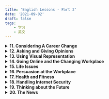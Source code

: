 ```yaml
---
title: 'English Lessons - Part 2'
date: '2021-09-02'
draft: false
tags:
    - 学习
    - 英文
---
```


<details>
<summary><strong>11. Considering A Career Change</strong></summary>
<br />
<details>
<summary>(1) Vocabulary</summary>
<dl>
<dt>chance of advancing</dt><dd>- opportunity to be promoted</dd>
<dt>make the best of impression possible at interview</dt><dd>- to present the best at interview</dd>
<dt>transferrable skills<dt><dd>- skills that can be applied to other areas</dd>
</dl>
</details>
<details>
<summary>(2) Writing</summary>
<dl>
<dt>Look at the picture and write in about 100 words your thoughts about it.</dt>
<dd>

With recent development of artificial intelligence, it is quite likely that robots will, as you can see in the picture, enter workplaces and work together with human workers. Some people are optimistic about the intelligent robotisation of workplace. They argue that  with robots taking over the jobs that are repetitive and physically heavy, human can achieve higher job satisfaction by focusing on work that are more meaningful and worthwhile. I disagree with this overly optimistic outlook. I tend to believe that robotisation will significantly decrease human workers' job satisfaction.

In the first place, it is not necessarily true that human workers will be involved in more meaningful work after the introduction of robots. For instance, the work of taxi drivers in a city of China was partly outsourced to robots with introduction of autonomous cars. Some of the drivers were transferred to the position of dispatcher. Compared to driving, this new work sounds more exciting in the sense that it is not physically tiring and involves larger scale decision-making. However, a field research on those taxi drivers revealed that they were feeling deprived of meaningful work. Instead of being able to respond to passengers' request directly, the newly appointed dispatchers were now only serving passengers indirectly. The feedback that they were no longer able to see the passengers' satisfied smiles meant that they felt a loss of meaningful work after the introduction of robots. 

In the second place, the introduction of robots will make workplaces lack of social connectedness. Sociological research has confirmed that a sense of relatedness at work is positively linked to one's job satisfaction. Cooperating with co-workers, feeling accepted by colleagues, being guided or mentored lead human workers to believe that their work is meaningful and worthwhile. Without a weakened sense of connectedness, human workers will soon find their work is not worthwhile at all.

To conclude, the impact of workplace robotisation could be as negative. More scientific research are needed to explore possible ways to help human workers to improve job satisfaction while working with robots.

</dd>
<dt>If you had a choice what job would you like to do in future? Write in about 80-100 words.</dt>
<dd>

I would like to be a web developer in future if I have a choice.

Web developers can either work independently as freelancers or work with company teams to create websites. The work that a web developer usually does includes front-end development, back-end development, and website maintenance. Front-end development is to design website and produce contents. Back-end development is to write code and make the features of a website function. Website maintenance is to maintain functions, fix bugs, and manage database of a website. To be a web developer, you must be very proficient in mark-up languages,  programming languages, as well as  popular frameworks built upon these languages. As the technical stacks for web development evolves very fast, you need to keep learning so as to stay relevant.

The reason why I like to be a web developer is that it is quite easy to land a job with decent pay. According to statistics, the average salary for a web developer is ranked the highest among other technology-related jobs. And, it takes only 1 month to land a web development job, five months shorter than others. 
</dd>
</dl>
</details>
</details>

<details>
<summary><strong>12. Asking and Giving Opinions</strong></summary>
<br />
<details>
<summary>(1) Vocabulary</summary>
<dl>
<dt>junk food</dt><dd>- food that lacks of nutrients</dd>
<dt>moderate quantity</dt><dd>- not too little and not too much</dd>
<dt>processed food</dt><dd>- food that is not fresh</dd>
<dt>balanced meal</dt><dd></dd>
<dt>substance</dt><dd>- a particular kind of matter with uniform propertities</dd>
<dt>dementia</dt><dd>- a persistent disorder of brain caused by brain disease</dd>
<dt>perpetrator</dt><dd>someone who comiitted a crime</dd>
<dt>reoffend</dt><dd>committed a further offend</dd>
<dt>harsh</dt><dd>- strict, severe</dd>
<dt>empathy</dt><dd>- ability to understand or share feeling with others</dd>
<dt>rehabilitative</dt><dd>- able to restore someone to health</dd>
<dt>deter someone from something</dt><dd>- to make someone stop doing something</dd>
<dt>half the battle</dt><dd>- not complete yet</dd>
<dt>old habits die hard</dt><dd>- difficult to change old habits</dd>
<dt>expressions for expressing opinions:</dt><dd>
- I tend to think that ... <br>
- I believe that ... <br>
- In my opinion <br>
- It is important to think about what ... <br>
- I honestly feel that ... <br>
</dl>
</details>
<details>
<summary>(2) Writing</summary>
<dl>
<dt>Complete the table</dt>
<dd>

| Subject              | Your Opinion                  | Your Partner's Opinion              |
| :------------------- | :--------------------------- | :----------------------------------- |
| Japanese cars        | Good quality, but expensive   | Too small and not powerful          |
| Smoking in hospitals | Alleviate patients' bad mood  | Worsen their health condition       |
| Western food         | Not tasteful but expensive    | Easier to cook                      |
| Sport                | Improve physical skills       | Unleash violent behaviours          |
| Chinese medicine     | Natural and less side effects | not based upon scientific knowledge |

</dd>
</dl>
</details>
</details>

<details>
<summary><strong>13. Using Visual Representation</strong></summary>
<br />
<details>
<summary>(1) Vocabulary</summary>
<dl>
<dt>detriment</dt><dd>- the state of being harmed or damaged</dd>
<dt>reinforce the message</dt><dd>- stengthen the message</dd>
<dt>audible</dt><dd>- able to be heard</dd>
<dt>visual aid</dt><dd></dd>
<dt>pictograph<dt><dd></dd>
<dt>projection screen</dt><dd></dd>
<dt>expressions for giving vague information:</dt>
<dd>
- about <br>
- approximately <br>
- or so <br>
- a large number <br>
- hardly <br>
- difficult to say <br>
- not really sure <br>
- kind of <br>
- sort of <br>
- no clear cut <br>
- I guess <br>
</dd>
<dt>exhale</dt><dd>- breathe out</dd>
<dt>respiration</dt><dd>- the action of breathing</dd>
<dt>cardiac</dt><dd>- relating to heart</dd>
</dl>
</details>
<details>
<summary>(2) Speaking</summary>
<dl>
<dt>Talk about the development of the computer and Internet revolution through the years.</dt>
<dd>


There is a long history of using devices to aid in counting or computing. In 500BC, abacus calculator was developed to do simple counting as well as arithmetic calculations. Although abacus techniques were well developed to do complex calculations, it remained a simple and primitive "counting device". As it relied solely on manual operation, it was unable to do logarithm calculation.

In 1821, the first mechanical calculator was invented by Charles Babbage, a British mathematician who is later known as "Father of Modern Computer". Unlike abacus calculator, the steam-driven calculating machines were capable of solving any mathematic problem even storing information as permanent memory. 

The first electric computer was developed in 1939. Two years later, the first fully automatic and digital computer was created by German engineer Konrad Zuse. The digital computers can be used for routine jobs because they are equipped with the speed of electronic and the ability to be programmed.

The development of electric computer has greatly accelerated the revolution of more information technology. In 1971, Raymond Tomlinson invented email. This invention is revolutionary because email made it possible for different computers to exchange message with each other.

Two years after the first email was sent in 1971, the first computer with graphical user interface, keyboard, and mouse was invented. This introduction of graphical interface greatly simplified the way of people interacting with computer. People without knowledge about programming can operate computer.

In 1973, the first personal computer was introduced. As personal computer was much smaller in size and much cheaper in price, it was soon popularised for mass use.

In 1983, ten years after the introduction of personal computer, global internet was created. As interest in networking grew, web technology such as W3 and web browsers developed rapidly. In 1994, world wide web surfing began.

</dd>
</dl>
</details>

<details>
<summary>(3) Writing</summary>
<dl>
<dt>Write a short story based on the sequence of events in the chart</dt>
<dd>

A week ago, I was on my newly purchased motorcycle, riding along  on the twist road at the shore of Gulang island in Amoy city. Suddenly, a drunk-driving car came toward me at a tremendous speed. Scared by the situation, I flusteredly accelerated the bike instead of applying the handbrake. This made me feel panicky and breathless. To avoid colliding with the car, I hurried to turn the bike left and consequently ran into the sea.

I did not know how to swim and almost drown in water. When I struggled to bob my head above the water, I noticed that something big was swimming toward me. It had a dorsal fin on its back, two pectoral fins on its sides, and a tail. "A shark!" I gave a yell of fear and desperately kicked my legs in water. After a few seconds,  my legs tired and I started sinking. When I could not hold my breath, the water rushed in. I thought I was about to die. At this very moment, something suddenly hit my back. I felt myself being pushed to the surface of the water and toward a boat. 

When I recovered from the panic, a rescuer pointed to a bottlenose dolphin and told me, "It was she who saved your life." The bottlenose dolphin was swimming away from the boat. She wasn't afraid of swimmers around and kept returning to the sea. "Dolphins and human being are friends. We should protect them like what they did for us." I said to the reporter who interviewed me after the accident.

</dd>
</dl>
</details>
</details>

<details>
<summary><strong>14. Going Online and the Changing Workplace</strong></summary>
<br />
<details>
<summary>(1) Vocabulary</summary>
<dl>
<dt>menial job</dt><dd>- low-status work that does not require much skill to do</dd>
<dt>volatile</dt><dd>- likely to change</dd>
<dt>mundane</dt><dd>- dull, lacking interest or excitement</dd>
<dt>agile</dt><dd>- able to move quickly and easily</dd>
<dt>memoirs</dt><dd>- a historical account or biography written from personal knowledge</dd>
<dt>touchy</dt><dd>- oversensitive, easily upset and offended</dd>
<dt>solitude</dt><dd>the state or situation of being alone</dd>
<dt>devoid of</dt><dd>- entirely lacking of</dd>
<dt>clerical work</dt><dd>- routine documentation and administrative tasks</dd>
<dt>office supplies</dt><dd></dd>
<dt>repetitive tasks</dt><dd>- tedious routines</dd>
<dt>gadget</dt><dd>- a small mechanical or electronic device</dd>
<dt>snnipets</dt><dd>- small pieces</dd>
<dt>tackle difficult situation</dt><dd>- handle difficult problems</dd>
<dt>take on new challenges</dt><dd>- assume new responsibilities</dd>
<dt>initiative to step forward</dt><dd></dd>
<dt>desire to keep learning</dt><dd></dd>
<dt>retool skillset</dt><dd>- upgrade, upskill</dd>
<dt>miss out</dt><dd>- not be able to experience</dd>
<dt>syndrome</dt><dd>- a group of symptoms which consistently occur together</dd>
<dt>acquaintance</dt><dd>- a person who knows slightly, but who is not a close friend</dd>
<dt>lose the art of conversation</dt><dd></dd>
<dt>food for thought</dt><dd>something worth thinking seriously about</dd>
<dt>hit the nail on the head</dt><dd>- answer the questions that you want to ask</dd>
<dt>switch back and forth</dt><dd></dd>

</dl>
</details>

<details>
<summary>(2) Speaking</summary>
<dl>
<dt>What do you think about social media? Which sites and apps do you use?</dt>
<dd>

I tend to think that social media has both positive and negative impact on society. 

On positive side, social media has provided more convenient means for people to build and maintain relationships. With social media, we can make friends even with people we never meet in person. Moreover, social media has democratised media by giving everyone an equal voice. You can write anything and anyone has the chance to read it or view it. Social media has also revolutsonarized the way people do business. By interacting with their consumers on  social networks, businesses are able to learn how to target consumers with the right products and services at the right time of need. Lastly, social media has provided people with more and quicker access to educational resources than ever before. People can learn almost anything they like to learn by searching "how-to" on social media like Youtube.

There are, however, some negative effects on society. Social media can produce fake news or other misleading contents like one-sided story, biased opinion, filtered pictures. In addition, social media can be addictive and a source of distraction. Spending too much time on social media may not only reduce our productivity but also weaken our ability to appreciate the art of face-to-face communication. 

</dd>
</dl>
</details>
</details>

<details>
<summary><strong>15. Life Issues</strong></summary>
<br />
<details>
<summary>(1) Vocabulary</summary>
<dl>
<dt>mean</dt><dd>- unwilling to give or share things</dd>
<dt>embody</dt><dd>- give tangible form to</dd>
<dt>at one's disposal</dt><dd>- available for one to use whenever or however one wishes</dd>
<dt>tote</dt><dd>- carry something heavy</dd>
<dt>dispatch</dt><dd>-  send off to a destination or for a purpose</dd>
<dt>the brink of despair</dt><dd>- the edge of despair</dd>
<dt>speculation on</dt><dd>- guess on, gambling on</dd>
<dt>flat out with work</dt><dd>- overworked</dd>
<dt>plea</dt><dd>- begging for help</dd>
<dt>viciously</dt><dd>- in a cruel and violent manner</dd>
<dt>stitch</dt><dd></dd>
</dl>
</details>
<details>
<summary>(2) Speaking</summary>
<dl>
<dt>When life's problems seem overwhelming, look around and see what other people are dealing with. You might just consider yourself fortunate.</dt>
<dd>

I agree with this statement. Life is not easy and it is not easy for everybody. So, when we are frustrated by life issues, we do not have to feel like it is the end of the day. For one reason, we might not be the one who live the most miserable in this world. Take my friend for example. He he failed to pass his qualification examination and thus felt depressed. But when he went back to his hometown and saw that his child friend was suffering from cancer, he suddenly realised that he was so lucky. At least, he still had a dream for tomorrow. 

For another reason, no problem is unsolvable. We can take a positive approach and see what we can do to solve the problem. By learning to solve problems, we can learn new life skills and improve to be more indomitable. 

Lastly, even if the problem we have is deadly, we still can choose to face it with smile. You may ask how we can keep smiling while we are going to die? It is because the meaning of death is that we will have no problem any more.
</dd>
</dl>
</details>
<details>
<summary>(3) Writing</summary>
<dl>
<dt>My anger issues almost screwed up my life.</dt>
<dd>


Anger is a natural response to threat, danger or other unpleasant stimuli. However, it could become a problem if you have trouble in controlling your anger. Anger can cause you to say or do things you regret. It is not rare that young couple got divorced because the husband lost temper and slapped his wife.

Anger issues can be caused by many things --- too much stress, life issues, family strife, unfair treatment, and more. When faced with these aggravating situations, there are some tactics that help you to manage your anger. A first tactic is to take deep breaths and count to ten before you say a word. Breathing in fresh air can help to reduce the intensity of your anger. A second tactic is to walk away from the situation and have a brisk walk around the block. This can give you time and space to think and calm down. When having a heating argument, it is helpful to just listen to what others have to say instead of jumping into a conclusion that will get yourself irritated. If you are in a stressful situation, you can distract yourself from anger by taking a shower, seeing a film, or doing something you like to do. In addition, engaging in exercises or sports can help consume some of the energy that may otherwise have escalated into open aggression. Last but not least, when you are frustrated by life problems, you can focus on solutions so as to avoid being trapped by negative mood.
</dd>
</dl>
</details>
</details>

<details>
<summary><strong>16. Persuasion at the Workplace</strong></summary>
<br />
<details>
<summary>(1) Vocabulary</summary>
<dl>
<dt>coax</dt><dd>- gently and persistently persuade someone to do something</dd>
<dt>nudge</dt><dd></dd>
<dt>prod</dt><dd></dd>
<dt>badger</dt><dd></dd>
<dt>coercion</dt><dd></dd>
<dt>extortion</dt><dd>- the practice of obtaining something through force or threat</dd>
<dt>peculiar</dt><dd>- different to what is normal or expected, strange</dd>
<dt>force something down one's throat</dt><dd>- to force someone to accept</dd>
<dt>jump ship</dt><dd>- move on to other companies</dd>
<dt>a drop in the ocean</dt><dd>- grossly inadequate</dd>
<dt>twist someone's arm</dt><dd>make it difficult for someone to turn down</dd>
<dt>bend over backwards</dt><dd>- make extra effort</dd>
<dt>turn up the heat</dt><dd>- to pressure</dd>
</dl>
</details>
<details>
<summary>(2) Speaking</summary>
<dl>
<dt>Talk about a time when you used a persuasion tactic effectively. How do you feel about it? What do you think are some bad persuasion methods? What makes them bad?</dt>
<dd>

My company invetested considerable resources into branding and marketing. However, the sales did not increase as expected. I believed that the sales would be improved if we could upskill our sales associates. I thus decided to persuade the management team to run a training program for the front-line sales staff. 

You know, it was not easy to convince the management as they had a number of concerns about the training program. Some questioned the usefulness of training. Others feared that it might not be able to arrange sales associates to attend training session that would last 2-3 hours per day. Still others worried that the employees might think they are more employable and jump ship after training.

To clear their concerns, I did a field research and wrote up a proposal based on the research finding. I showed to the management that the branding effort was successful because the number of daily walk-in customers had increased significantly. The reason why sales revenue remained stagnant was because the front-line workers were lack of selling skills and product knowledge and thus unable to convert walk-in customers into actual buyers. To have better sales performance, it was necessary to fill up this competency gap.

In order to show how much difference a training program could make, I divided the employees into two groups and compared the sales performance of the well-trained group with that of the un-trained group. After that, I suggested to take a bite-sized approach to organize the training sessions, so that the schedule of training sessions would not affect the daily operation of retail outlets.

By appealing to the power of information and logic, I finally twisted the management's arm. I felt so happy when the management approved my proposal in the end.
</dd>
</dl>
</details>
</details>

<details>
<summary><strong>17. Health and Fitness</strong></summary>
<br />
<details>
<summary>(1) Vocabulary</summary>
<dl>
<dt>lethal</dt><dd>- deadly</dd>
<dt>postinfarction</dt><dd></dd>
<dt>angina</dt><dd>- severe pain</dd>
<dt>dilation</dt><dd>- enlarge, spread out</dd>
<dt>tonality</dt><dd>- musical key</dd>
<dt>workout</dt><dd></dd>
<dt>inter-murals</dt><dd></dd>
<dt>call it a day</dt><dd>- enough for today, can stop work and go home</dd>
<dt>outright</dt><dd></dd>
<dt>in reserve</dt><dd>- being a replacement</dd>
<dt>clutch at straws</dt><dd></dd>
<dt>have chance to show your stuff</dt><dd></dd>
<dt>count on someone</dt><dd></dd>
<dt>break someone in</dt><dd></dd>
<dt>leave a big hole in...</dt><dd></dd>
<dt>sleep on it</dt><dd></dd>
<dt>make a deal</dt><dd></dd>
<dt>tub bathing</dt><dd></dd>
<dt>preventative effect</dt><dd></dd>
</dl>
</details>
<details>
<summary>(2) Speaking</summary>
<dl>
<dt>Discuss the following questions:

- Do you think it's ok to eat lots of chocolate? Why or why not?<br>
- In your opinion, why do people love eating chocolates?<br>
- What's your favourite chocolate brand? Why do you like it?<br>
  
</dt>
<dd>

I think it's ok to take chocolate regularly because chocolate is found to have a range of health effects. A study  suggested that regular consumption of chocolate may support cardiovascular health by  lowering cholesterol and improving blood pressure. Another study confirmed that chocolate can induce positive effects on blood flow, and thus able to help keep brain healthy and reduce memory decline. There is also evidence that consuming chocolate can help lower the risk of developing heart disease. 

However, it is not recommended to eat too much chocolate. Too much chocolate consumption, according to a scientific research, may increase the risk of kidney stones and diabetes which later causes obesity. In addition, eating too much chocolate may have negative digestive side effects.

In my opinion, people love eating chocolate for a number of reasons. First, chocolate can stimulate feelings of pleasure when it melts on your tongue. Chocolate lovers often describe this sensation of smoothness as "a true moment of ecstasy". Second, chocolate contains a number of interesting psychoactive chemicals, which can improve your mood. Actually, many chocolate lovers consider chocolate as a comfort food and eat it as a mood booster. Third, chocolate is associated with love and romance. Women are habitually given chocolate as birthday and Valentines day presents. Chocolate makes women feel loved, cared for, and pampered. This could explain why women love chocolate more often than men do. 

The chocolate brand I like most is Dove. I like it because it tasteful. It is sweet but not that sweet. When it melts in your mouth, it gives a thick taste of chocolate instantly. And, the feeling of smoothness is really subtle and exhilarating. I like it also because it is made of dark chocolate, which is considered as less sugar and more healthy.
  </dd>
<dt>The greatest wealth is health.</dt>
<dd>
I totally agree with this statement. First of all, healthy people will save a lot of money on medical expenses. On the contrary, the people who are not healthy will have to spend their hard-earned money on seeing doctor or having medical treatment. Secondly, people in good health condition are able to stay productive for longer time than those who are not good in health condition. Therefore, it is not surprising that healthier people can earn more as well. Moreover, healthy people can live longer and thus able to keep earning money as long as they would like to. In addition, when people have a higher level of well-being, they are likely to have a can-do attitude, which will enable them to succeed in what they are aspired to do. To conclude, health will make your life wealthier and more cheerful. Let's make some change and live a healthier life style.

</dd>
</dl>
</details>
<details>
<summary>(3) Writing</summary>
<dl>
<dt>Write 100 words about how you can lead a healthy lifestyle.</dt>
<dd>

Life is beautiful. If you want to enjoy the happy life, you must manage your lifestyle so as to stay healthy. Here are some ways I employ to maintain physical and mental well-being.

A good way to maintain physical wellbeing is to exercise regularly. You can choose walking over transportation for close distance, or climb stairs instead of taking the lift. You can also choose to join a dance class, or pick a sport of your liking. If you prefer to pick exercise, it is advisable to pick the activities that can work out different part of your body. Swimming, tennis, badminton, yoga are some of the good activities that you can get a good body workout.

Balanced diet is another way to maintain physical well-being. It is not advisable to consume junk food and processed food all the time. Eat fresh and different-coloured fruits and vegetables instead. In contrast to junk food, which often carries lots of calories and fats, fruits and vegetables provide more fibre, minerals, and vitamins. In addition to types of food, it is also important to take food in moderate amount. Do not eat excessive amount of food even if the food is tasteful and healthy in terms of nutrition.

In addition to physical well-being, maintaining mental health is equally important. The best-recommended way to maintain mental health is by staying positive. To stay positive, you need to purge negativity from yourself by looking for the bright side of things and focusing on solutions to problems. To avoid being influenced, you also need to purge negative people from your life.


</dd>
</dl>
</details>
</details>

<details>
<summary><strong>18. Handling Internet Security</strong></summary>
<br />
<details>
<summary>(1) Vocabulary</summary>
<dl>
<dt>swipe-card system</dt><dd>- a device used for swiping card</dd>
<dt>stalk</dt><dd>- pursue or approach stealthily</dd>
<dt>pitfall</dt><dd>- drawbacks</dd>
<dt>peril</dt><dd>- (n) serious and immediate danger; (v) expose to danger</dd>
<dt>vandalism</dt><dd>- action involving deliberate destruction of or damage to public or private property</dd>
<dt>surveillance camera</dt><dd>- a camera used for close observation</dd>
</dl>
</details>
<details>
<summary>(2) Speaking</summary>
<dl>
<dt>With a partner, ask and answer these three questions.
<ul>
<li>Do you think installing a surveillance system is a good or bad idea?  </li>
   <li>Give a good reason for your answer. </li>
   <li>What surveillance system are there in your place of work? </li>
  </ul>
  </dt>
  <dd>
  I think it is a good idea to install a surveillance system at workplace because it provides a reliable and convenient way to curb crimes, protect employees, and improve productivity at workplace.

In my company, there are three types of surveillance systems. There is CCTV in the main office, warehouse, and retail outlets. There is also a card-swipe machine for controlling access to the office. GPS is installed to monitor the movements of vehicles.

  </dd>
</dl>
</details>
<details>
<summary>(3) Writing</summary>
<dl>
<dt>Write 100 words about how you can lead a healthy lifestyle.</dt>
<dd>
Life is full of joy. If you want to enjoy the happy life, you must be able to manage your lifestyle in order to stay healthy. Here are some ways I employ to maintain physical and mental well-being.

A good way to maintain physical wellbeing is to exercise regularly. You can choose walking over transportation for close distance, or climb stairs instead of taking the lift. You can also choose to join a dance class, or pick a sport of your liking. If you prefer to pick exercise, it is advisable to pick the activities that can work out different part of your body. Swimming, tennis, badminton, yoga are some of the good activities that you can get a good body workout.

Balanced diet is another way to maintain physical well-being. It is not advisable to consume junk food and processed food all the time. Eat fresh and different-coloured fruits and vegetables instead. In contrast to junk food, which often carries lots of calories and fats, fruits and vegetables provide more fibre, minerals, and vitamins. In addition to types of food, it is also important to take food in moderate amount. Do not eat excessive amount of food even if the food is tasteful and healthy in terms of nutrition.

In addition to physical well-being, maintaining mental health is equally important. The best-recommended way to maintain mental health is by staying positive. To stay positive, you need to purge negativity from yourself by looking for the bright side of things and focusing on solutions to problems. To avoid being influenced, you also need to purge negative people from your life.

</dd>
</dl>
</details>
</details>

<details>
<summary><strong>19. Thinking about the Future</strong></summary>
<br />
<details>
<summary>(1) Vocabulary</summary>
<dl>
<dt>to come under fire</dt><dd>- to be criticised strongly</dd>
<dt>backlash</dt><dd>- a strong negative reaction by a large number of people</dd>
<dt>compost</dt><dd>- decayed organic material used as a fertilizer for growing plants </dd>
<dt>to operate with a veil of secrecy</dt><dd>- to do things with no transparency</dd>
<dt>take matters into one's own hand</dt><dd>- to deal with problems yourself after others have failed to do so</dd>
<dt>the lion's share</dt><dd>- the largest part of something </dd>
<dt>false modesty</dt><dd></dd>
<dt>beat your own drum</dt><dd>- say something good about yourself</dd>
<dt>imperative</dt><dd>- essential or urgent things</dd>
<dt>take a proactive approach</dt><dd></dd>
<dt>develop trusting relationship</dt><dd></dd>
</dl>
</details>
<details>
<summary>(2) Speaking</summary>
<dl>
<dt>In your opinion, what other jobs will become more popular in the future? Why?</dt>
<dd>
In my opinion, with the development of technology, it is predictable that the jobs related to workplace automation and human development will become more popular in the future. Software developers, for example, will be in demand because automation devices all need softwares to function. Cyber security engineers will be in high demand also because businesses will need them to provide sophisticated protection for the data that is vital to the success of business in future. With mundane and repetitive job being taken over by robots, people would have more time and resources to develop themselves. Therefore, it is quite likely that human development jobs such as teacher, trainer, counsellor, mental therapist, artist, and the like will be in high demand also.
</dd>
<dt>If your current job is not line with trends, will you change it? Why or why not?</dt>
<dd>
My current job is not line with this trend, but I will not change my job. One reason is that I have worked on this position for many years and become seasoned. If I change to other trendy job, the experience I accumulated on my current job will become useless. And, it is not easy to make a mid-career change. Another reason is that I am well-paid on my current position. I am afraid that I won't be able to earn a decent pay if I change to other job and start from entry-level. Nevertheless, I still need to upskill myself so that I can adapt to the latest technology changes at workplace.
</dd>
<dt>What do you think is the most competitive field or industry to work in? Why?</dt>
<dd>
I think cybersecurity will be the most competitive field to work in. This is because collecting, sharing, and using data will become dominant part of business practices. To protect the critical systems and sensitive data from digital attacks, businesses will have to invest more in cybersecurity. 
</dd>
</dl>
</details>
<details>
<summary>(3) Writing</summary>
<dl>
<dt>Discuss the life issue: My future starts when I wake up every morning... Every day I find something  creative to do with my life.</dt>
<dd>

I believe this quote is talking about the importance of being creative. It tells us that each day can be another chance to be creative. And, if we do something special in every single day, our lives can become pleasant and fulfilling. 

When we think of creativity, we tend to relate it to artists, scientists, or somebody great. But actually, every one of us can be creative and we can be creative in everthing we do.  Take daily routines for example. In our daily life, we often find it easy to fall into rut as our days are filled with unvaried routines and repetitive tasks.  We can take a break and think about what we are doing. Can we do it in another way?  Is there a way to do it that would be more fun or more effective? By seeing the tasks in different ways, we can break routines and perk our lives up.

We can also express our creativity when we are faced with problems. Many years ago when my wife gave birth to my first son, I was forced to reorder my daily routines. At first, I was perturbed that my smooth routine was uprooted. But I soon found the change refreshing. I discovered the places where I was wasting time. I started to get my work done earlier in the evening so that I can find more time in the morning to cook for my wife. I got a strong sense of efficacy when I found that I could solve the problem by managing time more efficiently.

To conclude, creativity is an integral part of life. We can have a creative life as long as you are willing to challenge your old beliefs and habits about how things should be done, and look at them from different perspective.
</dd>
</dl>
</details>
</details>

<details>
<summary><strong>20. The News</strong></summary>
<br />
<details>
<summary>(1) Vocabulry</summary>
<dl>
<dt>anachronism</dt>
<dd>- out of date</dd>
<dt>play havoc with</dt>
<dd>- completely disrupt</dd>
<dt>standstill</dt>
<dd>- a situation in which there is no movement at all</dd>
<dt>suspended until further notice</dt>
<dd></dd>
<dt>inconceivable</dt>
<dd>- not capable of being imagined</dd>
<dt>sumo</dt>
<dd>- Japanese style of wrestle</dd>
<dt>behind closed doors</dt>
<dd>- taking place without anyone watching</dd>
<dt>tournament</dt><dd>- a series of contests between a number of competitors, who compete for an overall prize</dd>
<dt>do the time</dt><dd>- put into jail</dd>
<dt>on the run</dt><dd>- escape</dd>
<dt>whereabouts</dt><dd>- the place where someone or something is</dd>
<dt>convict</dt><dd>- a person found guilty of a crime offence</dd>
<dt>turn a blind eye to</dt>- <dd></dd>
<dt>lock up ... and throw away the key</dt><dd>- </dd>
<dt>misdemeanor</dt><dd>- a minor wrongdoing</dd>
</dl>
</details>
<details>
<summary>(2)Speaking</summary>
<dl>
<dt>Have you ever done something similar to these Cuban doctors of your own free will? Why did you want to do this?</dt>
<dd>
Yes. Many years ago, I had volunteered to teach in a rural area for 1 year. The reason I was willing to do this was because I thought it was meaningful to help the children lived in rural area where was lack of access to education resources.
</dd>
<dt>Do you think your country has a high doctor-to-patient ratio? What about the teacher-to-student ratio? </dt>
<dd>
According to statistics, the doctor-to-patient ratio is high in Singapore. For every doctor there are 399 patients. And the teacher-to-student ratio is also high in Singapore. For every teacher there are 15 primary students, 12 secondary students, and 11 Junior college students.
</dd>
<dt>Describe a time in your life when you could say 'Every cloud has a silver lining'.</dt>
<dd>
In January 2020, my friend and I booked a flight to Wuhan. Unfortunately I missed the flight because I waked up too late on the day. But every cloud has a silver lining. Because I missed the flight, I did not have to be quarantined in Wuhan where was locked down due to the outbreak of Covid-19.
</dd>
</dl>
</details>
</details>